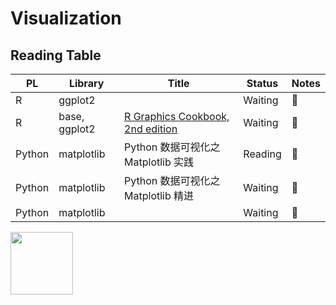 # Visualization

## Reading Table

| PL     | Library       | Title                                                       | Status  | Notes |
| ------ | ------------- | ----------------------------------------------------------- | ------- | ----- |
| R      | ggplot2       |                                                             | Waiting | 📑     |
| R      | base, ggplot2 | [R Graphics Cookbook, 2nd edition](https://r-graphics.org/) | Waiting | 📑     |
| Python | matplotlib    | Python 数据可视化之 Matplotlib 实践                         | Reading | 📑     |
| Python | matplotlib    | Python 数据可视化之 Matplotlib 精进                         | Waiting | 📑     |
| Python | matplotlib    |                                                             | Waiting | 📑     |

<a href="https://www.oreilly.com/library/view/r-graphics-cookbook/9781491978597/"><img src="https://learning.oreilly.com/library/cover/9781491978597/250w/" width=100px></a>
